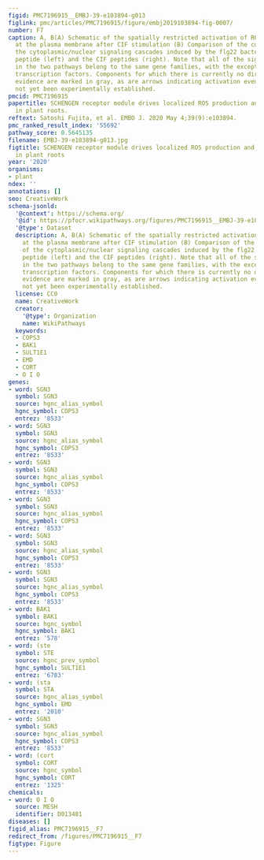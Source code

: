 ```yaml
---
figid: PMC7196915__EMBJ-39-e103894-g013
figlink: pmc/articles/PMC7196915/figure/embj2019103894-fig-0007/
number: F7
caption: A, B(A) Schematic of the spatially restricted activation of ROS production
  at the plasma membrane after CIF stimulation (B) Comparison of the components of
  the cytoplasmic/nuclear signaling cascades induced by the flg22 bacterial pattern
  peptide (left) and the CIF peptides (right). Note that all of the signaling components
  in the two pathways belong to the same gene families, with the exception of the
  transcription factors. Components for which there is currently no direct experimental
  evidence are marked in gray, as are arrows indicating activation events that have
  not yet been experimentally established.
pmcid: PMC7196915
papertitle: SCHENGEN receptor module drives localized ROS production and lignification
  in plant roots.
reftext: Satoshi Fujita, et al. EMBO J. 2020 May 4;39(9):e103894.
pmc_ranked_result_index: '55692'
pathway_score: 0.5645135
filename: EMBJ-39-e103894-g013.jpg
figtitle: SCHENGEN receptor module drives localized ROS production and lignification
  in plant roots
year: '2020'
organisms:
- plant
ndex: ''
annotations: []
seo: CreativeWork
schema-jsonld:
  '@context': https://schema.org/
  '@id': https://pfocr.wikipathways.org/figures/PMC7196915__EMBJ-39-e103894-g013.html
  '@type': Dataset
  description: A, B(A) Schematic of the spatially restricted activation of ROS production
    at the plasma membrane after CIF stimulation (B) Comparison of the components
    of the cytoplasmic/nuclear signaling cascades induced by the flg22 bacterial pattern
    peptide (left) and the CIF peptides (right). Note that all of the signaling components
    in the two pathways belong to the same gene families, with the exception of the
    transcription factors. Components for which there is currently no direct experimental
    evidence are marked in gray, as are arrows indicating activation events that have
    not yet been experimentally established.
  license: CC0
  name: CreativeWork
  creator:
    '@type': Organization
    name: WikiPathways
  keywords:
  - COPS3
  - BAK1
  - SULT1E1
  - EMD
  - CORT
  - O I O
genes:
- word: SGN3
  symbol: SGN3
  source: hgnc_alias_symbol
  hgnc_symbol: COPS3
  entrez: '8533'
- word: SGN3
  symbol: SGN3
  source: hgnc_alias_symbol
  hgnc_symbol: COPS3
  entrez: '8533'
- word: SGN3
  symbol: SGN3
  source: hgnc_alias_symbol
  hgnc_symbol: COPS3
  entrez: '8533'
- word: SGN3
  symbol: SGN3
  source: hgnc_alias_symbol
  hgnc_symbol: COPS3
  entrez: '8533'
- word: SGN3
  symbol: SGN3
  source: hgnc_alias_symbol
  hgnc_symbol: COPS3
  entrez: '8533'
- word: SGN3
  symbol: SGN3
  source: hgnc_alias_symbol
  hgnc_symbol: COPS3
  entrez: '8533'
- word: BAK1
  symbol: BAK1
  source: hgnc_symbol
  hgnc_symbol: BAK1
  entrez: '578'
- word: (ste
  symbol: STE
  source: hgnc_prev_symbol
  hgnc_symbol: SULT1E1
  entrez: '6783'
- word: (sta
  symbol: STA
  source: hgnc_alias_symbol
  hgnc_symbol: EMD
  entrez: '2010'
- word: SGN3
  symbol: SGN3
  source: hgnc_alias_symbol
  hgnc_symbol: COPS3
  entrez: '8533'
- word: (cort
  symbol: CORT
  source: hgnc_symbol
  hgnc_symbol: CORT
  entrez: '1325'
chemicals:
- word: O I O
  source: MESH
  identifier: D013481
diseases: []
figid_alias: PMC7196915__F7
redirect_from: /figures/PMC7196915__F7
figtype: Figure
---
```

